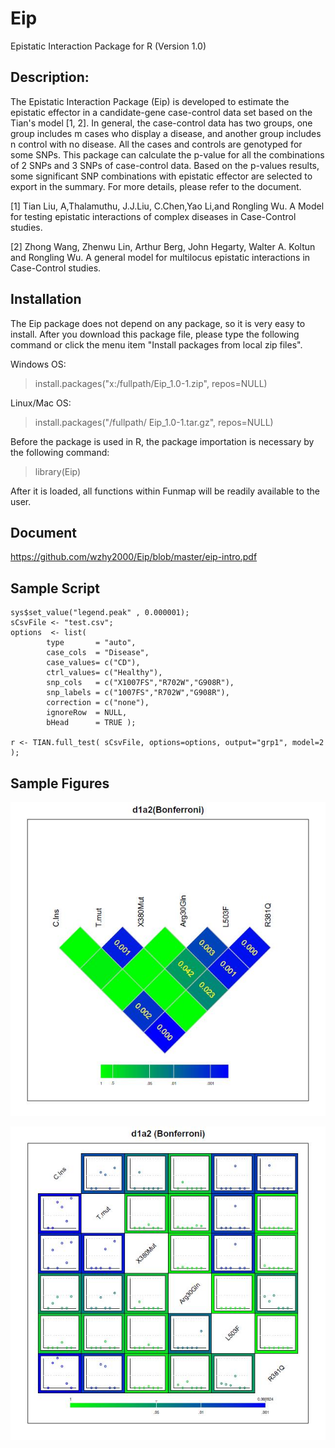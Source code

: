 # Eip

Epistatic Interaction Package for R (Version 1.0)

## Description:

The Epistatic Interaction Package (Eip) is developed to estimate the epistatic effector in a candidate-gene case-control data set based on the Tian's model [1, 2]. In general, the case-control data has two groups, one group includes m cases who display a disease, and another group includes n control with no disease. All the cases and controls are genotyped for some SNPs. This package can calculate the p-value for all the combinations of 2 SNPs and 3 SNPs of case-control data. Based on the p-values results, some significant SNP combinations with epistatic effector are selected to export in the summary. For more details, please refer to the document.

[1] Tian Liu, A,Thalamuthu, J.J.Liu, C.Chen,Yao Li,and Rongling Wu. A Model for testing epistatic interactions of complex diseases in Case-Control studies.

[2] Zhong Wang, Zhenwu Lin, Arthur Berg, John Hegarty, Walter A. Koltun and Rongling Wu. A general model for multilocus epistatic interactions in Case-Control studies.

## Installation

The Eip package does not depend on any package, so it is very easy to install. After you download this package file, please type the following command or click the menu item "Install packages from local zip files".

Windows OS:
>install.packages("x:/fullpath/Eip_1.0-1.zip", repos=NULL)

Linux/Mac OS:
>install.packages("/fullpath/ Eip_1.0-1.tar.gz", repos=NULL)

Before the package is used in R, the package importation is necessary by the following command:
> library(Eip)

After it is loaded, all functions within Funmap will be readily available to the user.

## Document

https://github.com/wzhy2000/Eip/blob/master/eip-intro.pdf


## Sample Script

```
sys$set_value("legend.peak" , 0.000001);
sCsvFile <- "test.csv";
options  <- list(
        type       = "auto",
        case_cols  = "Disease",
        case_values= c("CD"),
        ctrl_values= c("Healthy"),
        snp_cols   = c("X1007FS","R702W","G908R"),
        snp_labels = c("1007FS","R702W","G908R"),
        correction = c("none"),
        ignoreRow  = NULL,
        bHead      = TRUE );

r <- TIAN.full_test( sCsvFile, options=options, output="grp1", model=2 );
```
## Sample Figures

![Image of 2 SNP test ](https://github.com/wzhy2000/Eip/blob/master/img/correlation-sample-snp2.jpg)

![Image of 3 SNP test ](https://github.com/wzhy2000/Eip/blob/master/img/correlation-sample-snp3.jpg)


